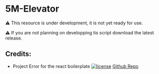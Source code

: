 # 5M-Elevator

⚠️ This resource is under development, it is not yet ready for use.

⚠️ If you are not planning on developping tis script download the latest  release.

## Credits:
- Project Error for the react boilerplate
[![license](https://img.shields.io/badge/license-MIT-blue.svg)](https://github.com/project-error/pe-utils/master/LICENSE) [Github Repo](https://github.com/project-error/fivem-react-boilerplate-lua)
